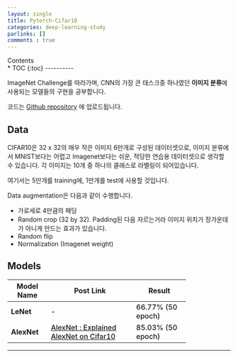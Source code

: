 ```yaml
---
layout: single
title: Pytorch-Cifar10
categories: deep-learning-study
parlinks: []
comments : true
---
```

<div id="toc">
Contents
</div>
* TOC
{:toc}
----------

ImageNet Challenge를 따라가며, CNN의 가장 큰 태스크중 하나였던 **이미지 분류**에 사용되는 모델들의 구현을 공부합니다. 

코드는 [Github repository](https://github.com/gratus907/Pytorch-Cifar10) 에 업로드됩니다.

## Data
CIFAR10은 32 x 32의 매우 작은 이미지 6만개로 구성된 데이터셋으로, 이미지 분류에서 MNIST보다는 어렵고 Imagenet보다는 쉬운, 적당한 연습용 데이터셋으로 생각할 수 있습니다. 각 이미지는 10개 중 하나의 클래스로 라벨링이 되어있습니다.

여기서는 5만개를 training에, 1만개를 test에 사용할 것입니다. 

Data augmentation은 다음과 같이 수행합니다.
  - 가로세로 4만큼의 패딩
  - Random crop (32 by 32). Padding된 다음 자르는거라 이미지 위치가 정가운데가 아니게 만드는 효과가 있습니다.
  - Random flip
  - Normalization (Imagenet weight)

## Models

<style>
table th:first-of-type {
    width: 15%;
}
table th:nth-of-type(2) {
    width: 40%;
}
table th:nth-of-type(3) {
    width: 25%;
}
table {
    width : 80%;
}
table td, table th {
    font-weight : 500;
}
</style>

| **Model Name** | **Post Link**                                                                                                         | **Result**        |
| -------------- | --------------------------------------------------------------------------------------------------------------------- | ----------------- |
| **LeNet**      | -                                                                                                                     | 66.77% (50 epoch) |
| **AlexNet**    | [AlexNet : Explained](/deep-learning-study/AlexNet/) <br> [AlexNet on Cifar10](/deep-leanrning-study/alexnet-cifar10) | 85.03% (50 epoch) |

------
